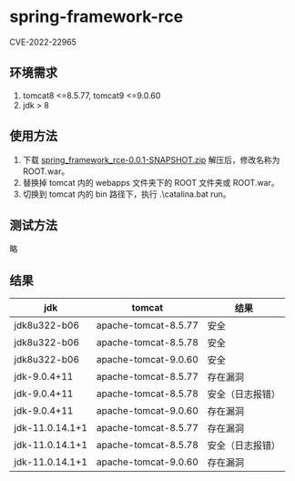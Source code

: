 # spring-framework-rce
CVE-2022-22965

## 环境需求

1. tomcat8 <=8.5.77, tomcat9 <=9.0.60
2. jdk > 8

## 使用方法

1. 下载 [spring_framework_rce-0.0.1-SNAPSHOT.zip](https://github.com/wshon/spring-framework-rce/files/8398277/spring_framework_rce-0.0.1-SNAPSHOT.zip) 解压后，修改名称为 ROOT.war。
2. 替换掉 tomcat 内的 webapps 文件夹下的 ROOT 文件夹或 ROOT.war。
3. 切换到 tomcat 内的 bin 路径下，执行 .\catalina.bat run。

## 测试方法

略

## 结果

|jdk|tomcat|结果|
|---|------|----|
|jdk8u322-b06|apache-tomcat-8.5.77|安全|
|jdk8u322-b06|apache-tomcat-8.5.78|安全|
|jdk8u322-b06|apache-tomcat-9.0.60|安全|
|jdk-9.0.4+11|apache-tomcat-8.5.77|存在漏洞|
|jdk-9.0.4+11|apache-tomcat-8.5.78|安全（日志报错）|
|jdk-9.0.4+11|apache-tomcat-9.0.60|存在漏洞|
|jdk-11.0.14.1+1|apache-tomcat-8.5.77|存在漏洞|
|jdk-11.0.14.1+1|apache-tomcat-8.5.78|安全（日志报错）|
|jdk-11.0.14.1+1|apache-tomcat-9.0.60|存在漏洞|
